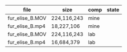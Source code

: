 | file            | size        | comp | state |
|-----------------|-------------|------|-------|
| fur_elise_B.MOV | 224,116,243 | mine |       |
| fur_elise_B.mp4 | 18,227,106  | mine |       |
| fur_elise_B.MOV | 224,116,243 | lab  |       |
| fur_elise_B.mp4 | 16,684,379  | lab  |       |
